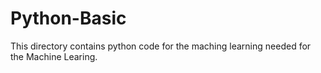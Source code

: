 # Python-Basic

This directory contains python code for the maching learning needed for the Machine Learing.
